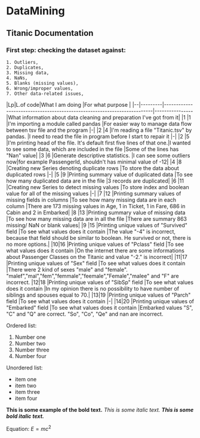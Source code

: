 # DataMining
## Titanic Documentation

### First step: checking the dataset against:

    1. Outliers,
    2. Duplicates,
    3. Missing data,
    4. NaNs,
    5. Blanks (missing values),
    6. Wrong/improper values,
    7. Other data-related issues,

|Lp|L.of code|What I am doing                                                          |For what purpose                                                                         |
|--|---------|-------------------------------------------------------------------------|----------------|What information about data cleaning and preparation I've got from it|
|1 |1        |I'm importing a module called pandas                                     |For easier way to manage data flow between tsv file and the program                 |-|
|2 |4        |I'm reading a file "Titanic.tsv" by pandas.                              |I need to read the file in program before I start to repair it                         |-|
|2 |5        |I'm printing head of the file. It's default first five lines of that one.|I wanted to see some data, which are included in the file                                |Some of the lines has "Nan" value|
|3 |6        |Generate descriptive statistics.                                         |I can see some outliers now|for example PassengerId, shouldn't has minimal value of -12|
|4 |8        |Creating new Series denoting duplicate rows                              |To store the data about duplicated rows                                                  |-|
|5 |9        |Printing summary value of duplicated data                                |To see how many duplicated data are in the file                                        |3 records are duplicated|
|6 |11       |Creating new Series to detect missing values                             |To store index and boolean value for all of the missing values                           |-|
|7 |12       |Printing summary values of missing fields in columns                     |To see how many missing data are in each column                                        |There are 173 missing values in Age, 1 in Ticket, 1 in Fare, 686 in Cabin and 2 in Embarked|
|8 |13       |Printing summary value of missing data                                   |To see how many missing data are in all the file                                       |There are summary 863 missing/ NaN or blank values|
|9 |15       |Printing unique values of "Survived" field                               |To see what values does it contain                                                     |The value "-4" is incorrect, because that field should be similar to boolean. He survived or not, there is no more options.|
|10|16       |Printing unique values of "Pclass" field                                 |To see what values does it contain                                                     |On the internet there are some informations about Passenger Classes on the Titanic and value "-2." is incorrect|
|11|17       |Printing unique values of "Sex" field                                    |To see what values does it contain                                                     |There were 2 kind of sexes "male" and "female". "malef","mal","fem","femmale","feemale","Female","malee" and "F" are incorrect. 
|12|18       |Printing unique values of "SibSp" field                                  |To see what values does it contain                                                     |In my opinion there is no possibility to have number of siblings and spouses equal to 70.|
|13|19       |Printing unique values of "Parch" field                                  |To see what values does it contain                                                     |-|
|14|20       |Printing unique values of "Embarked" field                               |To see what values does it contain                                                     |Embarked values "S", "C" and "Q" are correct. "So", "Co", "Qe" and nan are incorrect.

Ordered list:
1. Number one
2. Number two
3. Number three
4. Number four

Unordered list:
- item one
- item two
- item three
- item four

**This is some example of the bold text.**
*This is some italic text.*
***This is some bold italic text.***

Equation:
$E=mc^2$
